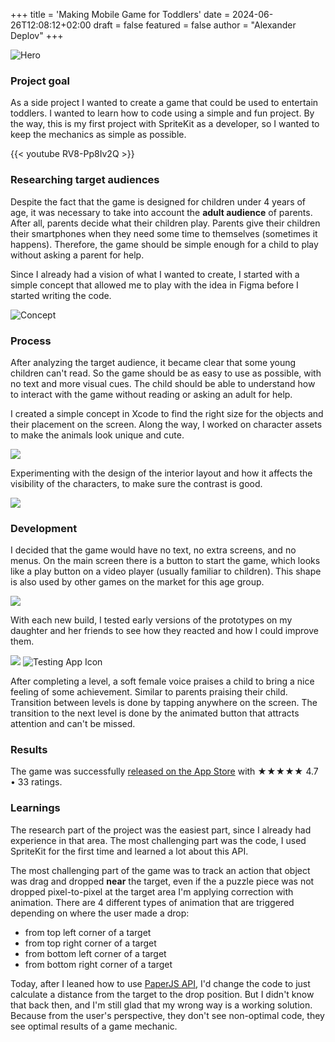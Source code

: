 +++
title = 'Making Mobile Game for Toddlers'
date = 2024-06-26T12:08:12+02:00
draft = false
featured = false
author = "Alexander Deplov"
+++

![Hero](images/1.jpg)

### Project goal

As a side project I wanted to create a game that could be used to entertain toddlers. I wanted to learn how to code using a simple and fun project. By the way, this is my first project with SpriteKit as a developer, so I wanted to keep the mechanics as simple as possible.

{{< youtube RV8-Pp8Iv2Q >}}

### Researching target audiences

Despite the fact that the game is designed for children under 4 years of age, it was necessary to take into account the **adult audience** of parents. After all, parents decide what their children play. Parents give their children their smartphones when they need some time to themselves (sometimes it happens). Therefore, the game should be simple enough for a child to play without asking a parent for help.

Since I already had a vision of what I wanted to create, I started with a simple concept that allowed me to play with the idea in Figma before I started writing the code.

![Concept](images/2.png)

### Process

After analyzing the target audience, it became clear that some young children can't read. So the game should be as easy to use as possible, with no text and more visual cues. The child should be able to understand how to interact with the game without reading or asking an adult for help.

I created a simple concept in Xcode to find the right size for the objects and their placement on the screen. Along the way, I worked on character assets to make the animals look unique and cute.

![](images/5.png)

Experimenting with the design of the interior layout and how it affects the visibility of the characters, to make sure the contrast is good.

![](images/6.png)

### Development

I decided that the game would have no text, no extra screens, and no menus. On the main screen there is a button to start the game, which looks like a play button on a video player (usually familiar to children). This shape is also used by other games on the market for this age group.

![](images/7.png)

With each new build, I tested early versions of the prototypes on my daughter and her friends to see how they reacted and how I could improve them.

![](images/gif.gif)
![Testing App Icon](images/3.png)

After completing a level, a soft female voice praises a child to bring a nice feeling of some achievement. Similar to parents praising their child. Transition between levels is done by tapping anywhere on the screen. The transition to the next level is done by the animated button that attracts attention and can't be missed.

### Results

The game was successfully [released on the App Store](https://apps.apple.com/us/app/animal-kids-puzzle-for-3-4-5/id1456368359) with ★★★★★ 4.7 • 33 ratings. 

### Learnings

The research part of the project was the easiest part, since I already had experience in that area. The most challenging part was the code, I used SpriteKit for the first time and learned a lot about this API.

The most challenging part of the game was to track an action that object was drag and dropped **near** the target, even if the a puzzle piece was not dropped pixel-to-pixel at the target area I'm applying correction with animation. There are 4 different types of animation that are triggered depending on where the user made a drop: 
* from top left corner of a target
* from top right corner of a target
* from bottom left corner of a target
* from bottom right corner of a target

Today, after I leaned how to use [PaperJS API](https://statuesque-surprise-f38.notion.site/Collection-of-Generative-Art-Codes-2c1a02fa74994ad8908c391619f977ff?pvs=74), I'd change the code to just calculate a distance from the target to the drop position. But I didn't know that back then, and I'm still glad that my wrong way is a working solution. Because from the user's perspective, they don't see non-optimal code, they see optimal results of a game mechanic.